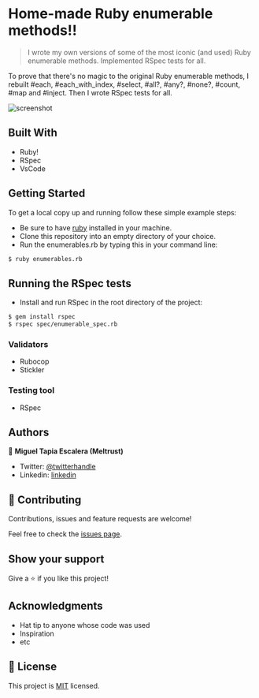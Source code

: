 # Home-made Ruby enumerable methods!!

> I wrote my own versions of some of the most iconic (and used) Ruby enumerable methods.  Implemented RSpec tests for all.

To prove that there's no magic to the original Ruby enumerable methods, I rebuilt #each, #each_with_index, #select, #all?, #any?, #none?, #count, #map and #inject.  Then I wrote RSpec tests for all.

![screenshot](demo.gif)

## Built With

- Ruby!
- RSpec
- VsCode

## Getting Started

To get a local copy up and running follow these simple example steps:

- Be sure to have [ruby](https://www.ruby-lang.org/en/documentation/installation/) installed in your machine.
- Clone this repository into an empty directory of your choice.
- Run the enumerables.rb by typing this in your command line:
```bash
$ ruby enumerables.rb
```

## Running the RSpec tests

- Install and run RSpec in the root directory of the project:
```bash
$ gem install rspec
$ rspec spec/enumerable_spec.rb
```


### Validators

- Rubocop
- Stickler

### Testing tool

- RSpec

## Authors

👤 **Miguel Tapia Escalera (Meltrust)**

- Twitter: [@twitterhandle](https://twitter.com/twitterhandle)
- Linkedin: [linkedin](https://www.linkedin.com/in/meltrust/)


## 🤝 Contributing

Contributions, issues and feature requests are welcome!

Feel free to check the [issues page](issues/).

## Show your support

Give a ⭐️ if you like this project!

## Acknowledgments

- Hat tip to anyone whose code was used
- Inspiration
- etc

## 📝 License

This project is [MIT](lic.url) licensed.
